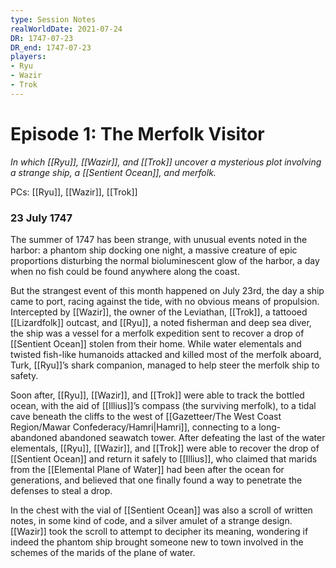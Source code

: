 ```yaml
---
type: Session Notes
realWorldDate: 2021-07-24
DR: 1747-07-23
DR_end: 1747-07-23
players:
- Ryu
- Wazir
- Trok
---
```


# Episode 1: The Merfolk Visitor
*In which [[Ryu]], [[Wazir]], and [[Trok]] uncover a mysterious plot involving a strange ship, a [[Sentient Ocean]], and merfolk.*

PCs: [[Ryu]], [[Wazir]], [[Trok]]

### 23 July 1747
The summer of 1747 has been strange, with unusual events noted in the harbor: a phantom ship docking one night, a massive creature of epic proportions disturbing the normal bioluminescent glow of the harbor, a day when no fish could be found anywhere along the coast. 

But the strangest event of this month happened on July 23rd, the day a ship came to port, racing against the tide, with no obvious means of propulsion. Intercepted by [[Wazir]], the owner of the Leviathan, [[Trok]], a tattooed [[Lizardfolk]] outcast, and [[Ryu]], a noted fisherman and deep sea diver, the ship was a vessel for a merfolk expedition sent to recover a drop of [[Sentient Ocean]] stolen from their home. While water elementals and twisted fish-like humanoids attacked and killed most of the merfolk aboard, Turk, [[Ryu]]’s shark companion, managed to help steer the merfolk ship to safety. 

Soon after, [[Ryu]], [[Wazir]], and [[Trok]] were able to track the bottled ocean, with the aid of [[Illius]]’s compass (the surviving merfolk), to a tidal cave beneath the cliffs to the west of [[Gazetteer/The West Coast Region/Mawar Confederacy/Hamri|Hamri]], connecting to a long-abandoned abandoned seawatch tower. After defeating the last of the water elementals, [[Ryu]], [[Wazir]], and [[Trok]] were able to recover the drop of [[Sentient Ocean]] and return it safely to [[Illius]], who claimed that marids from the [[Elemental Plane of Water]] had been after the ocean for generations, and believed that one finally found a way to penetrate the defenses to steal a drop. 

In the chest with the vial of [[Sentient Ocean]] was also a scroll of written notes, in some kind of code, and a silver amulet of a strange design. [[Wazir]] took the scroll to attempt to decipher its meaning, wondering if indeed the phantom ship brought someone new to town involved in the schemes of the marids of the plane of water.